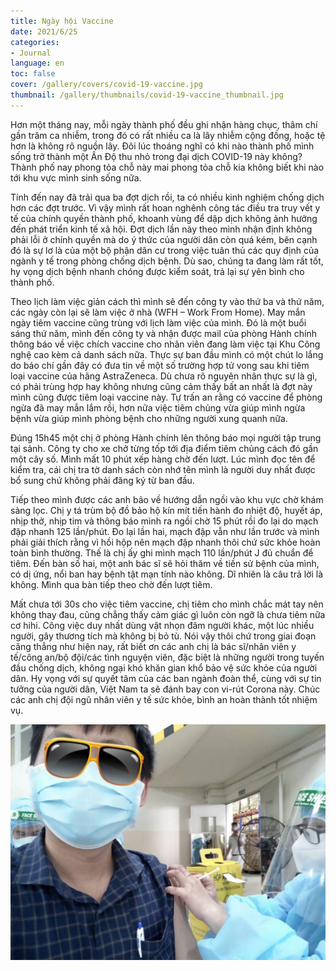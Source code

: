 ```yaml
---
title: Ngày hội Vaccine
date: 2021/6/25
categories:
- Journal
language: en
toc: false
cover: /gallery/covers/covid-19-vaccine.jpg
thumbnail: /gallery/thumbnails/covid-19-vaccine_thumbnail.jpg
---
```

Hơn một tháng nay, mỗi ngày thành phố đều ghi nhận hàng chục, thâm chí gần trăm ca nhiễm, trong đó có rất nhiều ca là lây nhiễm cộng đồng, hoặc tệ hơn là không rõ nguồn lây. Đôi lúc thoáng nghĩ có khi nào thành phố mình sống trở thành một Ấn Độ thu nhỏ trong đại dịch COVID-19 này không? Thành phố nay phong tỏa chỗ này mai phong tỏa chỗ kia không biết khi nào tới khu vực mình sinh sống nữa.

<!-- more -->

Tính đến nay đã trải qua ba đợt dịch rồi, ta có nhiều kinh nghiệm chống dịch hơn các đợt trước. Vì vậy mình rất hoan nghênh công tác điều tra truy vết y tế của chính quyền thành phố, khoanh vùng để dập dịch không ảnh hưởng đến phát triển kinh tế xã hội. Đợt dịch lần này theo mình nhận định không phải lỗi ở chính quyền mà do ý thức của người dân còn quá kém, bên cạnh đó là sự lơ là của một bộ phận dân cư trong việc tuân thủ các quy định của ngành y tế trong phòng chống dịch bệnh. Dù sao, chúng ta đang làm rất tốt, hy vọng dịch bệnh nhanh chóng được kiểm soát, trả lại sự yên bình cho thành phố.

Theo lịch làm việc giản cách thì mình sẽ đến công ty vào thứ ba và thứ năm, các ngày còn lại sẽ làm việc ở nhà (WFH – Work From Home). May mắn ngày tiêm vaccine cũng trùng với lịch làm việc của mình. Đó là một buổi sáng thứ năm, mình đến công ty và nhận được mail của phòng Hành chính thông báo về việc chích vaccine cho nhân viên đang làm việc tại Khu Công nghệ cao kèm cả danh sách nữa. Thực sự ban đầu mình có một chút lo lắng do báo chí gần đây có đưa tin về một số trường hợp tử vong sau khi tiêm loại vaccine của hãng AstraZeneca. Dù chưa rõ nguyên nhân thực sự là gì, có phải trùng hợp hay không nhưng cũng cảm thấy bất an nhất là đợt này mình cũng được tiêm loại vaccine này. Tự trấn an rằng có vaccine để phòng ngừa đã may mắn lắm rồi, hơn nữa việc tiêm chủng vừa giúp mình ngừa bệnh vừa giúp mình phòng bệnh cho những người xung quanh nữa.

Đúng 15h45 một chị ở phòng Hành chính lên thông báo mọi người tập trung tại sảnh. Công ty cho xe chở từng tốp tới địa điểm tiêm chủng cách đó gần một cây số. Mình mất 10 phút xếp hàng chờ đến lượt. Lúc mình đọc tên để kiểm tra, cái chị tra tờ danh sách còn nhớ tên mình là người duy nhất được bổ sung chứ không phải đăng ký từ ban đầu.

Tiếp theo mình được các anh bảo về hướng dẫn ngồi vào khu vực chờ khám sàng lọc. Chị y tá trùm bộ đồ bảo hộ kín mít tiến hành đo nhiệt độ, huyết áp, nhịp thở, nhịp tim và thông báo mình ra ngồi chờ 15 phút rồi đo lại do mạch đập nhanh 125 lần/phút. Đo lại lần hai, mạch đập vẫn như lần trước và mình phải giải thích rằng vì hồi hộp nên mạch đập nhanh thôi chứ sức khỏe hoàn toàn bình thường. Thế là chị ấy ghi mình mạch 110 lần/phút J đủ chuẩn để tiêm. Đến bàn số hai, một anh bác sĩ sẽ hỏi thăm về tiền sử bệnh của mình, có dị ứng, nổi ban hay bệnh tật mạn tính nào không. Dĩ nhiên là câu trả lời là không. Mình qua bàn tiếp theo chờ đến lượt tiêm.

Mất chưa tới 30s cho việc tiêm vaccine, chị tiêm cho mình chắc mát tay nên không thay đau, cũng chẳng thấy cảm giác gì luôn còn ngỡ là chưa tiêm nữa cơ hihi. Công việc duy nhất dùng vật nhọn đâm người khác, một lúc nhiều người, gây thương tích mà không bị bỏ tù. Nói vậy thôi chứ trong giai đoạn căng thẳng như hiện nay, rất biết ơn các anh chị là bác sĩ/nhân viên y tế/công an/bộ đội/các tình nguyện viên, đặc biệt là những người trong tuyến đầu chống dịch, không ngại khó khăn gian khổ bảo vệ sức khỏe của người dân. Hy vọng với sự quyết tâm của các ban ngành đoàn thể, cùng với sự tin tưởng của người dân, Việt Nam ta sẽ đánh bay con vi-rút Corona này. Chúc các anh chị đội ngũ nhân viên y tế sức khỏe, bình an hoàn thành tốt nhiệm vụ.

![Ảnh minh họa](/gallery/photos/AstraZeneca-1024x766.jpg)

